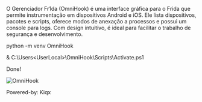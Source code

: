 O Gerenciador Fr1da (OmniHook) é uma interface gráfica para o Frida que permite instrumentação em dispositivos Android e iOS. Ele lista dispositivos, pacotes e scripts, oferece modos de anexação a processos e possui um console para logs. Com design intuitivo, é ideal para 
facilitar o trabalho de segurança e desenvolvimento.

python -m venv OmniHook

&  C:\Users\<UserLocal>\OmniHook\Scripts\Activate.ps1

Done!

![OmniHook](https://github.com/user-attachments/assets/13ceaf73-f550-4b75-87cd-ff3917e1afdf)

Powered-by: Kiqx

